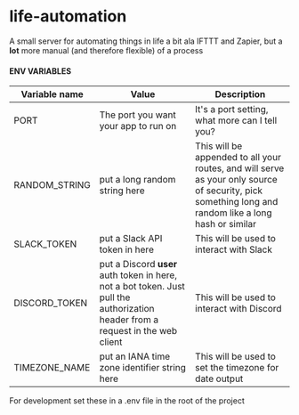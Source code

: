 # life-automation

A small server for automating things in life a bit ala IFTTT and Zapier, but a **lot** more manual (and therefore flexible) of a process

#### ENV VARIABLES

| Variable name | Value                                                                                                                           | Description                                                                                                                                          |
| ------------- | ------------------------------------------------------------------------------------------------------------------------------- | ---------------------------------------------------------------------------------------------------------------------------------------------------- |
| PORT          | The port you want your app to run on                                                                                            | It's a port setting, what more can I tell you?                                                                                                       |
| RANDOM_STRING | put a long random string here                                                                                                   | This will be appended to all your routes, and will serve as your only source of security, pick something long and random like a long hash or similar |
| SLACK_TOKEN   | put a Slack API token in here                                                                                                   | This will be used to interact with Slack                                                                                                             |
| DISCORD_TOKEN | put a Discord **user** auth token in here, not a bot token. Just pull the authorization header from a request in the web client | This will be used to interact with Discord                                                                                                           |
| TIMEZONE_NAME | put an IANA time zone identifier string here                                                                                    | This will be used to set the timezone for date output                                                                                                |

For development set these in a .env file in the root of the project
